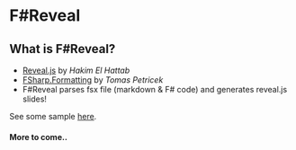 F#Reveal
========

## What is F#Reveal?

- [Reveal.js](http://lab.hakim.se/reveal-js/#/) by _Hakim El Hattab_
- [FSharp.Formatting](https://github.com/tpetricek/FSharp.Formatting) by _Tomas Petricek_  
- F#Reveal parses fsx file (markdown & F# code) and generates reveal.js slides!

See some sample [here](http://kimsk.github.io/fsreveal).

#### More to come..
